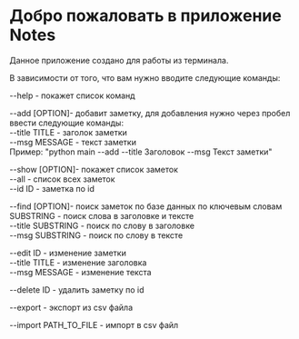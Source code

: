 # Добро пожаловать в приложение Notes

Данное приложение создано для работы из терминала.

В зависимости от того, что вам нужно вводите следующие команды:

--help - покажет список команд

--add [OPTION]- добавит заметку, для добавления нужно через пробел ввести следующие команды:  
    --title TITLE - заголок заметки  
    --msg MESSAGE - текст заметки  
Пример: "python main --add --title Заголовок --msg Текст заметки"

--show [OPTION]- покажет список заметок  
    --all - список всех заметок  
    --id ID - заметка по id  

--find [OPTION]- поиск заметок по базе данных по ключевым словам  
    SUBSTRING - поиск слова в заголовке и тексте  
    --title SUBSTRING - поиск по слову в заголовке  
    --msg SUBSTRING - поиск по слову в тексте  

--edit ID - изменение заметки  
    --title TITLE - изменение заголовка  
    --msg MESSAGE - изменение текста  

--delete ID - удалить заметку по id  

--export - экспорт из csv файла

--import PATH_TO_FILE - импорт в csv файл